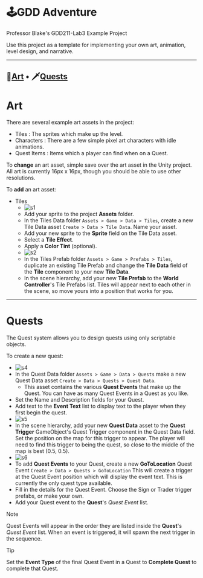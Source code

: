 # 🕹️GDD Adventure
Professor Blake's GDD211-Lab3 Example Project

Use this project as a template for implementing your own art, animation, level design, and narrative.

---
## 🎨[Art](#art)  •  🗡️[Quests](#quests)

# Art
There are several example art assets in the project:
- Tiles : The sprites which make up the level.
- Characters : There are a few simple pixel art characters with idle animations.
- Quest Items : Items which a player can find when on a Quest.

To **change** an art asset, simple save over the art asset in the Unity project. All art is currently 16px x 16px, though you should be able to use other resolutions.

To **add** an art asset:
- Tiles
  - ![s1](https://github.com/user-attachments/assets/e511accf-1efd-4075-b9f2-1f650371d61c)
  - Add your sprite to the project **Assets** folder.
  - In the Tiles Data folder `Assets > Game > Data > Tiles`, create a new Tile Data asset `Create > Data > Tile Data`. Name your asset.
  - Add your new sprite to the **Sprite** field on the Tile Data asset.
  - Select a **Tile Effect**.
  - Apply a **Color Tint** (optional).
  - ![s2](https://github.com/user-attachments/assets/fa1c1768-8702-4a3a-a7dc-3e3ebaba5030)
  - In the Tiles Prefab folder `Assets > Game > Prefabs > Tiles`, duplicate an existing Tile Prefab and change the **Tile Data** field of the **Tile** component to your new **Tile Data**.
  - In the scene hierarchy, add your new **Tile Prefab** to the **World Controller**'s Tile Prefabs list. Tiles will appear next to each other in the scene, so move yours into a position that works for you.
---

# Quests
The Quest system allows you to design quests using only scriptable objects. 

To create a new quest:
- ![s4](https://github.com/user-attachments/assets/e8146af3-8304-4986-8903-eb9da2d49e87)
- In the Quest Data folder `Assets > Game > Data > Quests` make a new Quest Data asset `Create > Data > Quests > Quest Data`.
  - This asset contains the various **Quest Events** that make up the Quest. You can have as many Quest Events in a Quest as you like.
- Set the Name and Description fields for your Quest.
- Add text to the **Event Text** list to display text to the player when they first begin the quest.
- ![s5](https://github.com/user-attachments/assets/abd4b3ad-9e79-4d98-ac71-ec0623897a96)
- In the scene hierarchy, add your new **Quest Data** asset to the **Quest Trigger** GameObject's Quest Trigger component in the Quest Data field. Set the position on the map for this trigger to appear. The player will need to find this trigger to being the quest, so close to the middle of the map is best (0.5, 0.5).
- ![s6](https://github.com/user-attachments/assets/43a3f245-7439-4001-8a2c-34f89e352814)
- To add **Quest Events** to your Quest, create a new **GoToLocation** Quest Event `Create > Data > Quests > GoToLocation` This will create a trigger at the Quest Event position which will display the event text. This is currently the only quest type available.
- Fill in the details for the Quest Event. Choose the Sign or Trader trigger prefabs, or make your own.
- Add your Quest event to the **Quest**'s *Quest Event* list.

> [!NOTE]
> Quest Events will appear in the order they are listed inside the **Quest**'s *Quest Event* list. When an event is triggered, it will spawn the next trigger in the sequence.

> [!TIP]
> Set the **Event Type** of the final Quest Event in a Quest to **Complete Quest** to complete that Quest.
